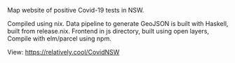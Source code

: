 Map website of positive Covid-19 tests in NSW.

Compiled using nix.
Data pipeline to generate GeoJSON is built with Haskell, built from release.nix.
Frontend in js directory, built using open layers, Compile with elm/parcel using npm.

View: https://relatively.cool/CovidNSW
